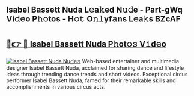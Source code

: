 ## Isabel Bassett Nuda L𝚎a𝚔ed N𝚞𝚍e - Part-gWq Vi𝚍𝚎o P𝚑𝚘tos - H𝚘𝚝 O𝚗𝚕yf𝚊ns L𝚎a𝚔s BZcAF

# <h2><a href="http://kfc5uzr.oniu.top/?m=Isabel+Bassett+Nuda">🔗👉 🔴 Isabel Bassett Nuda P𝚑ot𝚘𝚜 V𝚒d𝚎o</a></h2>

[![Isabel Bassett Nuda Nu𝚍e𝚜](https://i.imgur.com/0qMVB7G.gif)](http://kfc5uzr.oniu.top/?m=Isabel+Bassett+Nuda)
Web-based entertainer and multimedia designer Isabel Bassett Nuda, acclaimed for sharing dance and lifestyle ideas through trending dance trends and short videos. Exceptional circus performer Isabel Bassett Nuda, famed for their remarkable skills and accomplishments in various circus acts.  
